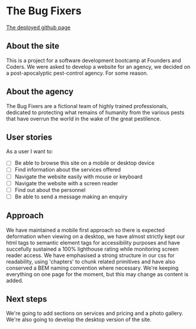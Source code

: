 # The Bug Fixers

[The deployed github page](https://fac27.github.io/FAC-webAgency/)

## About the site
This is a project for a software development bootcamp at Founders and Coders. We were asked to develop a website for an agency, we decided on a post-apocalyptic pest-control agency. For some reason.

## About the agency
The Bug Fixers are a fictional team of highly trained professionals, dedicated to protecting what remains of humanity from the various pests that have overrun the world in the wake of the great pestilence.

## User stories

As a user I want to:
- [ ] Be able to browse this site on a mobile or desktop device
- [ ] Find information about the services offered
- [ ] Navigate the website easily with mouse or keyboard
- [ ] Navigate the website with a screen reader
- [ ] Find out about the personnel
- [ ] Be able to send a message making an enquiry

## Approach

We have maintained a mobile first approach so there is expected deformation when viewing on a desktop, we have almost strictly kept our html tags to semantic element tags for accessibility purposes and have succefully sustained a 100% lighthouse rating while monitoring screen reader access. We have emphasised a strong structure in our css for readability, using 'chapters' to chunk related primitives and have also conserved a BEM naming convention where necessary. We're keeping everything on one page for the moment, but this may change as content is added.

## Next steps

We're going to add sections on services and pricing and a photo gallery. We're also going to develop the desktop version of the site.
